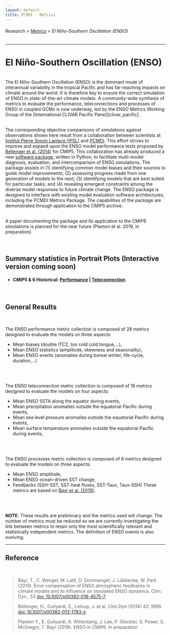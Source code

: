 ```yaml
---
layout: default
title: PCMDI - Metrics
---
```

###### Research > [Metrics][Metrics] > El Niño-Southern Oscillation (ENSO)
---

# El Niño-Southern Oscillation (ENSO)
<br/>
The El Niño-Southern Oscillation (ENSO) is the dominant mode of interannual variability in the tropical Pacific and has far-reaching impacts on climate around the world. It is therefore key to ensure the correct simulation of ENSO in state-of-the-art climate models. A community-wide synthesis of metrics to evaluate the performance, teleconnections and processes of ENSO in coupled GCMs is now underway, led by the ENSO Metrics Working Group of the [International CLIVAR Pacific Panel][clivar_pacific]. 
<br/>
<br/>

The corresponding objective comparisons of simulations against observations shown here result from a collaboration between scientists at [Institut Pierre Simon Laplace (IPSL)][ipsl] and [PCMDI][pcmdi]. This effort strives to improve and expand upon the ENSO model performance tests proposed by [Bellenger et al. (2014)][Bellenger2014] for CMIP5. This collaboration has already produced a new [software package][githubrepo], written in Python, to facilitate multi-model diagnosis, evaluation, and intercomparison of ENSO simulations. The package assists in (1) identifying common model biases and their sources to guide model improvements; (2) assessing progress made from one generation of models to the next; (3) identifying models that are best suited for particular tasks; and (4) revealing emergent constraints among the diverse model responses to future climate change. The ENSO package is designed to interface with existing model evaluation software architectures, including the PCMDI Metrics Package. The capabilities of the package are demonstrated through application to the CMIP5 archive. 
<br/>
<br/>

A paper documenting the package and its application to the CMIP6 simulations is planned for the near future (Planton et al. 2019, in preparation).
<br/>
<br/>
<br/>

## Summary statistics in Portrait Plots (Interactive version coming soon)

- #### CMIP5 & 6 Historical: [Performance][CMIP5_6_enso_perf] | [Teleconnection][CMIP5_6_enso_tel] 

<br/>

## General Results
<br/>

The ENSO performance metric collection is composed of 28 metrics designed to evaluate the models on three aspects:
- Mean biases (double ITCZ, too cold cold tongue,...),
- Mean ENSO statistics (amplitude, skewness and seasonality),
- Mean ENSO events (anomalies during boreal winter, life-cycle, duration,...)
<br/>
<br/>


The ENSO teleconnection metric collection is composed of 19 metrics designed to evaluate the models on four aspects:
- Mean ENSO SSTA along the equator during events,
- Mean precipitation anomalies outside the equatorial Pacific during events,
- Mean sea level pressure anomalies outside the equatorial Pacific during events,
- Mean surface temperature anomalies outside the equatorial Pacific during events,
<br/>
<br/>

The ENSO processes metric collection is composed of 8 metrics designed to evaluate the models on three aspects:
- Mean ENSO amplitude,
- Mean ENSO ocean-driven SST change,
- Feedbacks (SSH-SST, SST-heat fluxes, SST-Taux, Taux-SSH)
These metrics are based on [Bayr et al. (2019)][Bayr2019].
<br/>
<br/>

**NOTE**: These results are preliminary and the metrics used will change. The number of metrics must be reduced so we are currently investigating the link between metrics to retain only the most scientifically relevant and statistically independent metrics. The definition of ENSO events is also evolving.

---

## Reference
<br/>

  > Bayr, T., C. Wengel, M. Latif, D. Dommenget, J. Lübbecke, W. Park (2019). Error compensation of ENSO atmospheric feedbacks in climate models and its influence on simulated ENSO dynamics. Clim. Dyn., 53 [doi: 10.1007/s00382-018-4575-7][Bayr2019]

  > Bellenger, H., Guilyardi, E., Leloup, J. et al. Clim Dyn (2014) 42: 1999. [doi: 10.1007/s00382-013-1783-z][Bellenger2014]

  > Planton Y., E. Guilyardi, A. Wittenberg, J. Lee, P. Gleckler, S. Power, S. McGregor, T. Bayr (2019). ENSO in CMIP6. In preparation


[githubrepo]: https://github.com/eguil/ENSO_metrics/wiki
[clivar_pacific]: http://www.clivar.org/clivar-panels/pacific
[pcmdi]: https://pcmdi.llnl.gov/
[ipsl]: https://www.ipsl.fr/

[Bayr2019]: https://doi.org/10.1007/s00382-018-4575-7
[Bellenger2014]: https://doi.org/10.1007/s00382-013-1783-z

[CMIP5_6_enso_perf]: {{site.baseurl}}/research/metrics/enso/cmip5_6_enso_perf.html
[CMIP5_6_enso_tel]: {{site.baseurl}}/research/metrics/enso/cmip5_6_enso_tel.html

[Metrics]:{{site.baseurl}}/research/metrics/index.html
